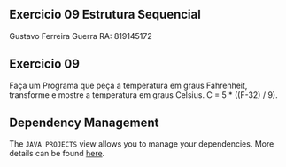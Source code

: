## Exercicio 09 Estrutura Sequencial
Gustavo Ferreira Guerra RA: 819145172
## Exercicio 09
Faça um Programa que peça a temperatura em graus Fahrenheit, transforme e mostre a temperatura em graus Celsius.
C = 5 * ((F-32) / 9).
## Dependency Management
The `JAVA PROJECTS` view allows you to manage your dependencies. More details can be found [here](https://github.com/microsoft/vscode-java-dependency#manage-dependencies).
